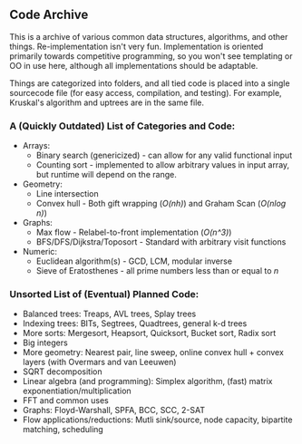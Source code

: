 ## Code Archive

This is a archive of various common data structures, algorithms, and other things. Re-implementation isn't very fun.
Implementation is oriented primarily towards competitive programming, so you won't see templating or OO in use here, although all implementations should be adaptable.

Things are categorized into folders, and all tied code is placed into a single sourcecode file (for easy access, compilation, and testing).
For example, Kruskal's algorithm and uptrees are in the same file.

### A (Quickly Outdated) List of Categories and Code:
* Arrays:
	* Binary search (genericized) - can allow for any valid functional input
	* Counting sort - implemented to allow arbitrary values in input array, but runtime will depend on the range.
* Geometry:
	* Line intersection
	* Convex hull - Both gift wrapping (*O(nh)*) and Graham Scan (*O(nlog n)*)
* Graphs:
	* Max flow - Relabel-to-front implementation (*O(n^3)*)
	* BFS/DFS/Dijkstra/Toposort - Standard with arbitrary visit functions
* Numeric:
	* Euclidean algorithm(s) - GCD, LCM, modular inverse
	* Sieve of Eratosthenes - all prime numbers less than or equal to *n*



### Unsorted List of (Eventual) Planned Code:
* Balanced trees: Treaps, AVL trees, Splay trees
* Indexing trees: BITs, Segtrees, Quadtrees, general k-d trees
* More sorts: Mergesort, Heapsort, Quicksort, Bucket sort, Radix sort
* Big integers
* More geometry: Nearest pair, line sweep, online convex hull + convex layers (with Overmars and van Leeuwen)
* SQRT decomposition
* Linear algebra (and programming): Simplex algorithm, (fast) matrix exponentiation/multiplication
* FFT and common uses
* Graphs: Floyd-Warshall, SPFA, BCC, SCC, 2-SAT
* Flow applications/reductions: Mutli sink/source, node capacity, bipartite matching, scheduling
